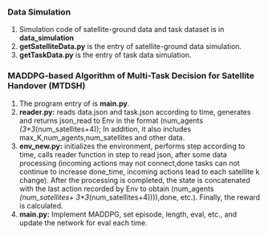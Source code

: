 ### Data Simulation
1. Simulation code of satellite-ground data and task dataset is in **data_simulation**
2. **getSatelliteData.py** is the entry of satellite-ground data simulation.
3. **getTaskData.py** is the entry of task data simulation.
###  MADDPG-based Algorithm of Multi-Task Decision for Satellite Handover (MTDSH)
1. The program entry of is **main.py**.
2. **reader.py:** reads data.json and task.json according to time, generates and returns json_read to Env in the format (num_agents *(3+3*(num_satellites+4)); In addition, it also includes max_K,num_agents,num_satellites and other data.
3. **env_new.py:** initializes the environment, performs step according to time, calls reader function in step to read json, after some data processing (incoming actions may not connect,done tasks can not continue to increase done_time, incoming actions lead to each satellite k change).
After the processing is completed, the state is concatenated with the last action recorded by Env to obtain (num_agents *(num_satellites+ 3+3*(num_satellites+4)))),done, etc.). Finally, the reward is calculated.
4. **main.py:** Implement MADDPG, set episode, length, eval, etc., and update the network for eval each time.
 
